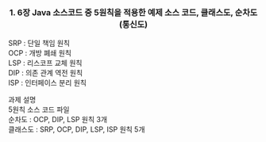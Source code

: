 ### <center> 1. 6장 Java 소스코드 중 5원칙을 적용한 예제 소스 코드, 클래스도, 순차도(통신도) </center>
SRP : 단일 책임 원칙   
OCP : 개방 폐쇄 원칙   
LSP : 리스코프 교체 원칙   
DIP : 의존 관계 역전 원칙   
ISP : 인터페이스 분리 원칙   

과제 설명  
5원칙 소스 코드 파일  
순차도 : OCP, DIP, LSP 원칙 3개  
클래스도 : SRP, OCP, DIP, LSP, ISP 원칙 5개  
